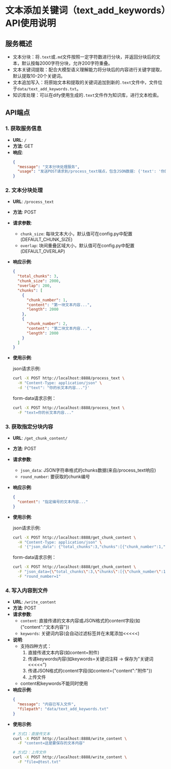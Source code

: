 # 文本添加关键词（text_add_keywords）API使用说明

## 服务概述
- 文本分块：将`.text`或`.md`文件按照一定字符数进行分块，并返回分块后的文本，默认按每2000字符分块，允许200字符重叠。
- 文本关键词提取：配合大模型语义理解能力将分块后的内容进行关键字提取，默认提取10-20个关键词。
- 文本追加写入：将原始文本和提取的关键词追加到新的`.text`文件中，文件位于`data/text_add_keywords.txt`。
- 知识库处理：可以在dify使用生成的`.text`文件作为知识库，进行文本检索。

## API端点

### 1. 获取服务信息
- **URL**: `/`
- **方法**: GET
- **响应**: 
  ```json
  {
    "message": "文本分块处理服务",
    "usage": "发送POST请求到/process_text端点，包含JSON数据: {'text': '你的长文本内容...'}"
  }
  ```

### 2. 文本分块处理
- **URL**: `/process_text`
- **方法**: POST
- **请求参数**:
  - `chunk_size`: 每块文本大小，默认值可在config.py中配置(DEFAULT_CHUNK_SIZE)
  - `overlap`: 块间重叠区域大小，默认值可在config.py中配置(DEFAULT_OVERLAP)
- **响应示例**:
  ```json
  {
    "total_chunks": 3,
    "chunk_size": 2000,
    "overlap": 200,
    "chunks": [
      {
        "chunk_number": 1,
        "content": "第一块文本内容...",
        "length": 2000
      },
      {
        "chunk_number": 2,
        "content": "第二块文本内容...",
        "length": 2000
      }
    ]
  }
  ```
- **使用示例**:

  json请求示例:
  ```bash
  curl -X POST http://localhost:8888/process_text \
    -H "Content-Type: application/json" \
    -d '{"text": "你的长文本内容..."}'
  ```
  form-data请求示例：
  ```bash
  curl -X POST http://localhost:8888/process_text \
    -F "text=你的长文本内容..."
  ```

### 3. 获取指定分块内容
- **URL**: `/get_chunk_content/`
- **方法**: POST
- **请求参数**:
  - `json_data`: JSON字符串格式的chunks数据(来自/process_text响应)
  - `round_number`: 要获取的chunk编号
- **响应示例**:
  ```json
  {
    "content": "指定编号的文本内容..."
  }
  ```
- **使用示例**:

  json请求示例:
  ```bash
  curl -X POST http://localhost:8888/get_chunk_content \
    -H "Content-Type: application/json" \
    -d '{"json_data": {"total_chunks":3,"chunks":[{"chunk_number":1,"content":"内容1"}]}, "round_number":1}'
  ```
  form-data请求示例：
  ```bash
  curl -X POST http://localhost:8888/get_chunk_content \
    -F "json_data={\"total_chunks\":3,\"chunks\":[{\"chunk_number\":1,\"content\":\"内容1\"}]}" \
    -F "round_number=1"
  ```

### 4. 写入内容到文件
- **URL**: `/write_content`
- **方法**: POST
- **请求参数**:
  - `content`: 直接传递的文本内容或JSON格式的content字段(如{"content":"文本内容"})
  - `keywords`: 关键词内容(会自动过滤<think>标签并在末尾添加<<<<<)
- **说明**: 
  - 支持四种方式：
    1. 直接传递文本内容(如content=附件)
    2. 传递keywords内容(如keywords=关键词<think>注释</think> → 保存为"关键词<<<<<")
    3. 传递JSON格式的content字段(如content={"content":"附件"})
    4. 上传文件
  - content和keywords不能同时使用
- **响应示例**:
  ```json
  {
    "message": "内容已写入文件",
    "filepath": "data/text_add_keywords.txt"
  }
  ```
- **使用示例**:
  ```bash
  # 方式1：直接传文本
  curl -X POST http://localhost:8888/write_content \
    -F "content=这是要保存的文本内容"

  # 方式2：上传文件
  curl -X POST http://localhost:8888/write_content \
    -F "file=@test.txt"
  ```